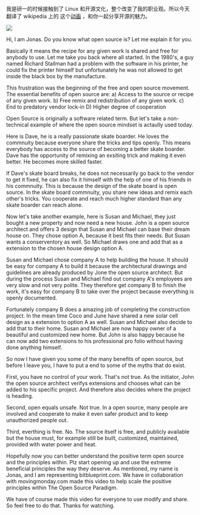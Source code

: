 我是研一的时候接触到了 Linux 和开源文化，整个改变了我的职业观。所以今天翻译了 wikipedia 上的
这个[动画](http://en.wikipedia.org/wiki/Open_source) ，和你一起分享开源的魅力。

![](http://media.haoduoshipin.com/pic/happycasts/lego.png)

Hi, I am Jonas. Do you know what open source is? Let me explain it for you.

Basically it means the recipe for any given work is shared and free for anybody to use.
Let me take you back where all started. In the 1980's, a guy named Richard Stallman had a
problem with the software in his printer, he could fix the printer himself but unfortunately
he was not allowed to get inside the black box by the manufacture.

This frustration was the beginning of the free and open source movement. The essential benefits
of open source are: a) Access to the source or recipe of any given work. b) Free remix and redistribution of any given work. c) End to predatory vendor lock-in D) Higher degree of cooperation

Open Source is originally a software related term. But let's take a non-technical example
of where the open source mindset is actaully used today.

Here is Dave, he is a really passionate skate boarder. He loves the commnuity because everyone
share the tricks and tips openly. This means everybody has access to the source of becoming
a better skate boarder. Dave has the opportunity of remixing an exsiting trick and making it
even better. He becomes more skilled faster.

If Dave's skate board breaks, he does not necessarily go back to the vendor to get it fixed,
he can also fix it himself with the help of one of his friends in his commnuity. This is because
the design of the skate board is open source. In the skate board commnuity, you share new ideas
and remix each other's tricks. You cooperate and reach much higher standard than any skate boarder
can reach alone.

Now let's take another example, here is Susan and Michael, they just bought a new property and now
need a new house. John  is a open source architect and offers 3 design that Susan and Michael can base
their dream house on. They chose option A, because it best fits their needs. But Susan wants a conserventory
as well. So Michael draws one and add that as a extension to the chosen house design option A.

Susan and Michael chose company A to help building the house. It should be easy for company A to build it
because the architectural drawings and guidelines are already produced by Jone the open source architect.
But during the process Susan and Michael find out company A's employees are very slow and not very polite.
They therefore get company B to finish the work, it's easy for company B to take over the project because
everything is openly documented.

Fortunately company B does a amazing job of completing the construction project. In the mean time Coco and June
have shared a new solar cell design as a extension to option A as well. Susan and Michael also decide to add that
to their home. Susan and Michael are now happy owner of a beautiful and customized new home. But John is also
happy because he can now add two extensions to his professional pro folio without having done anything himself.

So now I have given you some of the many benefits of open source, but before I leave you, I have to put a end to
some of the myths that do exist.

First, you have no control of your work. That's not true. As the initiator, John the open source architect
verifys extensions and chooses what can be added to his specific project. And therefore also decides where
the project is heading.

Second, open equals unsafe. Not true. In a open source, many people are involved and cooperate to make it
even safer product and to keep unauthorized people out.

Third, everthing is free. No. The source itself is free, and publicly available but the house must, for example
still be built, customized, maintained, provided with water power and heat.

Hopefully now you can better understand the positive term open source and the principles within. Plz start
opening up and use the extreme beneficial principles the way they deserve. As mentioned, my name is Jonas,
and I am representing  bitblueprint.com. We have in collaboration with movingmonday.com made this video to
help scale the positive principles within The Open Source Paradigm.

We have of course made this video for everyone to use modify and share. So feel free to do that. Thanks for watching.